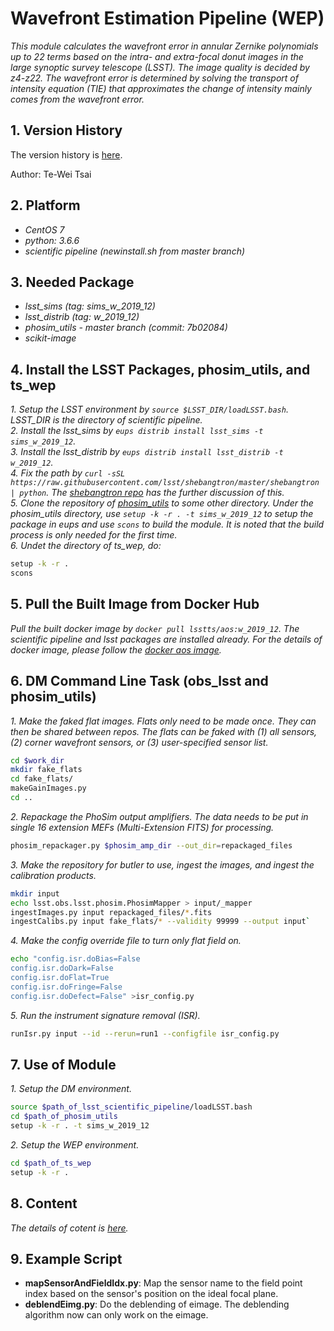 # Wavefront Estimation Pipeline (WEP)

*This module calculates the wavefront error in annular Zernike polynomials up to 22 terms based on the intra- and extra-focal donut images in the large synoptic survey telescope (LSST). The image quality is decided by z4-z22. The wavefront error is determined by solving the transport of intensity equation (TIE) that approximates the change of intensity mainly comes from the wavefront error.*

## 1. Version History

The version history is [here](./doc/VersionHistory.md).

Author: Te-Wei Tsai

## 2. Platform

- *CentOS 7*
- *python: 3.6.6*
- *scientific pipeline (newinstall.sh from master branch)*

## 3. Needed Package

- *lsst_sims (tag: sims_w_2019_12)*
- *lsst_distrib (tag: w_2019_12)*
- *phosim_utils - master branch (commit: 7b02084)*
- *scikit-image*

## 4. Install the LSST Packages, phosim_utils, and ts_wep

*1. Setup the LSST environment by `source $LSST_DIR/loadLSST.bash`. LSST_DIR is the directory of scientific pipeline.* \
*2. Install the lsst_sims by `eups distrib install lsst_sims -t sims_w_2019_12`.* \
*3. Install the lsst_distrib by `eups distrib install lsst_distrib -t w_2019_12`.* \
*4. Fix the path by `curl -sSL https://raw.githubusercontent.com/lsst/shebangtron/master/shebangtron | python`. The [shebangtron repo](https://github.com/lsst/shebangtron) has the further discussion of this.* \
*5. Clone the repository of [phosim_utils](https://github.com/lsst-dm/phosim_utils.git) to some other directory. Under the phosim_utils directory, use `setup -k -r . -t sims_w_2019_12` to setup the package in eups and use `scons` to build the module. It is noted that the build process is only needed for the first time.* \
*6. Undet the directory of ts_wep, do:*

```bash
setup -k -r .
scons
```

## 5. Pull the Built Image from Docker Hub

*Pull the built docker image by `docker pull lsstts/aos:w_2019_12`. The scientific pipeline and lsst packages are installed already. For the details of docker image, please follow the [docker aos image](https://hub.docker.com/r/lsstts/aos).*

## 6. DM Command Line Task (obs_lsst and phosim_utils)

*1. Make the faked flat images. Flats only need to be made once. They can then be shared between repos. The flats can be faked with (1) all sensors, (2) corner wavefront sensors, or (3) user-specified sensor list.*

```bash
cd $work_dir
mkdir fake_flats
cd fake_flats/
makeGainImages.py
cd ..
```

*2. Repackage the PhoSim output amplifiers. The data needs to be put in single 16 extension MEFs (Multi-Extension FITS) for processing.*

```bash
phosim_repackager.py $phosim_amp_dir --out_dir=repackaged_files
```

*3. Make the repository for butler to use, ingest the images, and ingest the calibration products.*

```bash
mkdir input
echo lsst.obs.lsst.phosim.PhosimMapper > input/_mapper
ingestImages.py input repackaged_files/*.fits
ingestCalibs.py input fake_flats/* --validity 99999 --output input`
```

*4. Make the config override file to turn only flat field on.*

```bash
echo "config.isr.doBias=False
config.isr.doDark=False
config.isr.doFlat=True
config.isr.doFringe=False
config.isr.doDefect=False" >isr_config.py
```

*5. Run the instrument signature removal (ISR).*

```bash
runIsr.py input --id --rerun=run1 --configfile isr_config.py
```

## 7. Use of Module

*1. Setup the DM environment.*

```bash
source $path_of_lsst_scientific_pipeline/loadLSST.bash
cd $path_of_phosim_utils
setup -k -r . -t sims_w_2019_12
```

*2. Setup the WEP environment.*

```bash
cd $path_of_ts_wep
setup -k -r .
```

## 8. Content

*The details of cotent is [here](./doc/Content.md).*

## 9. Example Script

- **mapSensorAndFieldIdx.py**: Map the sensor name to the field point index based on the sensor's position on the ideal focal plane.
- **deblendEimg.py**: Do the deblending of eimage. The deblending algorithm now can only work on the eimage.